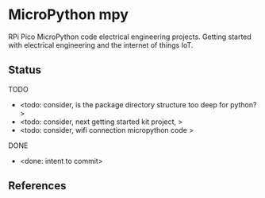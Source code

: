 # MicroPython mpy

RPi Pico MicroPython code electrical engineering projects. Getting started with electrical engineering and the internet of things IoT.

## Status

TODO
* <todo: consider, is the package directory structure too deep for python? >
* <todo: consider, next getting started kit project, >
* <todo: consider, wifi connection micropython code >

DONE
* <done: intent to commit>

## References


 

